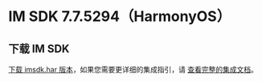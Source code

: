 # IM SDK 7.7.5294（HarmonyOS）

## 下载 IM SDK

[下载 imsdk.har 版本](https://im.sdk.qcloud.com/download/plus/7.7.5294/imsdk-ohos-7.7.5294.har)，如果您需要更详细的集成指引，请 [查看完整的集成文档](TODO)。
